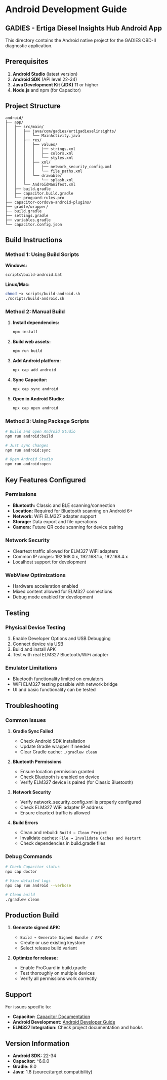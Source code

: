 # Android Development Guide

## GADIES - Ertiga Diesel Insights Hub Android App

This directory contains the Android native project for the GADIES OBD-II diagnostic application.

## Prerequisites

1. **Android Studio** (latest version)
2. **Android SDK** (API level 22-34)
3. **Java Development Kit (JDK)** 11 or higher
4. **Node.js** and npm (for Capacitor)

## Project Structure

```
android/
├── app/
│   ├── src/main/
│   │   ├── java/com/gadies/ertigadieselinsights/
│   │   │   └── MainActivity.java
│   │   ├── res/
│   │   │   ├── values/
│   │   │   │   ├── strings.xml
│   │   │   │   ├── colors.xml
│   │   │   │   └── styles.xml
│   │   │   ├── xml/
│   │   │   │   ├── network_security_config.xml
│   │   │   │   └── file_paths.xml
│   │   │   └── drawable/
│   │   │       └── splash.xml
│   │   └── AndroidManifest.xml
│   ├── build.gradle
│   ├── capacitor.build.gradle
│   └── proguard-rules.pro
├── capacitor-cordova-android-plugins/
├── gradle/wrapper/
├── build.gradle
├── settings.gradle
├── variables.gradle
└── capacitor.config.json
```

## Build Instructions

### Method 1: Using Build Scripts

**Windows:**
```bash
scripts\build-android.bat
```

**Linux/Mac:**
```bash
chmod +x scripts/build-android.sh
./scripts/build-android.sh
```

### Method 2: Manual Build

1. **Install dependencies:**
   ```bash
   npm install
   ```

2. **Build web assets:**
   ```bash
   npm run build
   ```

3. **Add Android platform:**
   ```bash
   npx cap add android
   ```

4. **Sync Capacitor:**
   ```bash
   npx cap sync android
   ```

5. **Open in Android Studio:**
   ```bash
   npx cap open android
   ```

### Method 3: Using Package Scripts

```bash
# Build and open Android Studio
npm run android:build

# Just sync changes
npm run android:sync

# Open Android Studio
npm run android:open
```

## Key Features Configured

### Permissions
- **Bluetooth:** Classic and BLE scanning/connection
- **Location:** Required for Bluetooth scanning on Android 6+
- **Network:** WiFi ELM327 adapter support
- **Storage:** Data export and file operations
- **Camera:** Future QR code scanning for device pairing

### Network Security
- Cleartext traffic allowed for ELM327 WiFi adapters
- Common IP ranges: 192.168.0.x, 192.168.1.x, 192.168.4.x
- Localhost support for development

### WebView Optimizations
- Hardware acceleration enabled
- Mixed content allowed for ELM327 connections
- Debug mode enabled for development

## Testing

### Physical Device Testing
1. Enable Developer Options and USB Debugging
2. Connect device via USB
3. Build and install APK
4. Test with real ELM327 Bluetooth/WiFi adapter

### Emulator Limitations
- Bluetooth functionality limited on emulators
- WiFi ELM327 testing possible with network bridge
- UI and basic functionality can be tested

## Troubleshooting

### Common Issues

1. **Gradle Sync Failed**
   - Check Android SDK installation
   - Update Gradle wrapper if needed
   - Clear Gradle cache: `./gradlew clean`

2. **Bluetooth Permissions**
   - Ensure location permission granted
   - Check Bluetooth is enabled on device
   - Verify ELM327 device is paired (for Classic Bluetooth)

3. **Network Security**
   - Verify network_security_config.xml is properly configured
   - Check ELM327 WiFi adapter IP address
   - Ensure cleartext traffic is allowed

4. **Build Errors**
   - Clean and rebuild: `Build → Clean Project`
   - Invalidate caches: `File → Invalidate Caches and Restart`
   - Check dependencies in build.gradle files

### Debug Commands

```bash
# Check Capacitor status
npx cap doctor

# View detailed logs
npx cap run android --verbose

# Clean build
./gradlew clean
```

## Production Build

1. **Generate signed APK:**
   - `Build → Generate Signed Bundle / APK`
   - Create or use existing keystore
   - Select release build variant

2. **Optimize for release:**
   - Enable ProGuard in build.gradle
   - Test thoroughly on multiple devices
   - Verify all permissions work correctly

## Support

For issues specific to:
- **Capacitor:** [Capacitor Documentation](https://capacitorjs.com/docs)
- **Android Development:** [Android Developer Guide](https://developer.android.com/guide)
- **ELM327 Integration:** Check project documentation and hooks

## Version Information

- **Android SDK:** 22-34
- **Capacitor:** ^6.0.0
- **Gradle:** 8.0
- **Java:** 1.8 (source/target compatibility)
